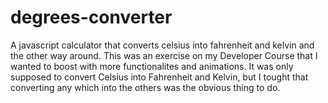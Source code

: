 # degrees-converter
A javascript calculator that converts celsius into fahrenheit and kelvin and the other way around. 
This was an exercise on my Developer Course that I wanted to boost with more functionalites and animations. 
It was only supposed to convert Celsius into Fahrenheit and Kelvin, but I tought that converting any which into the others was the obvious thing to do. 
